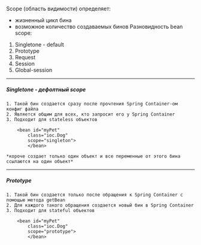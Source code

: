 Scope (область видимости) определяет:
- жизненный цикл бина
- возможное количество создаваемых бинов
Разновидность bean scope:
1. Singletone - default 
2. Prototype
3. Request
4. Session
5. Global-session
---
##### Singletone -  дефолтный scope
	1. Такой бин создается сразу после прочтения Spring Container-ом конфиг файла
	2. Является общим для всех, кто запросит его у Spring Container
	3. Подходит для stateless объектов
```
	<bean id="myPet"
		class="ioc.Dog"
		scope="singleton">
		</bean>
```
	*короче создает только один объект и все переменные от этого бина ссылаются на один объект*

---
##### Prototype 
	1. Такой бин создается только после обращения к Spring Container с помощью метода getBean
	2. Для каждого такого обращения создается новый бин в Spring Container
	3. Подходит для stateful объектов
```
	<bean id="myPet"
		class="ioc.Dog"
		scope="prototype">
		</bean>
```